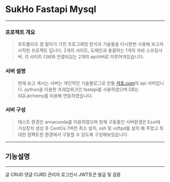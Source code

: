 # SukHo Fastapi Mysql

-----
### 프로잭트 개요
>포트폴리오 겸 필자가 가진 프로그래밍 방식과 기술들을 다시한번 사용해 보고자 시작한 프로젝트 입니다.
> 2개의 사이트, 도메인과 
> 총괄하는 1개의 자바 스프링서버,
> 각 사이트 디비와 연결되있는 2개의 api서버로 이루어져있습니다.

### 서버 설명
>현재 보고 계시는 서버는 개인적인 기술블로그로 만들 [석호.com](http://석호.com)의 api 서버입니다.
>python을 이용한 프레임워크인 fastapi를 사용하였으며 DB는 SQLalchemy를 이용해 연동하였습니다.

### 서버 구성
>테스트 환경은 annaconda를 이용하였으며 현재 구동중인 서버환경은 Esxi에 가상장치 생성 후 CentOs 7버전 최소 설치, ssh 및 vsftpd를 설치 해 주었고
> 최대한 컴팩트한 환경에서 구동할 수 있도록 구성해보았습니다.

-----
## 기능설명

-----

글 CRUD
댓글 CURD
관리자 로그인시 JWT토큰 발급 및 검증